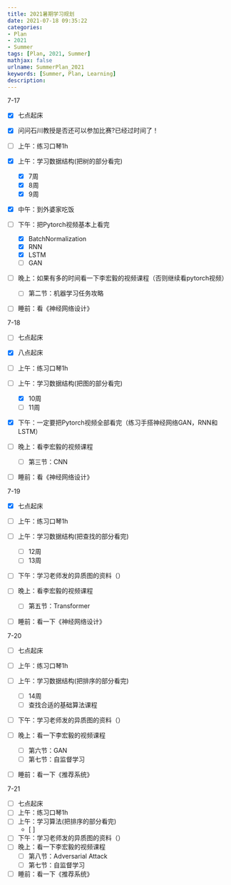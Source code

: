 ```yaml
---
title: 2021暑期学习规划
date: 2021-07-18 09:35:22
categories:
- Plan
- 2021
- Summer
tags: [Plan, 2021, Summer]
mathjax: false
urlname: SummerPlan_2021
keywords: [Summer, Plan, Learning]
description:
---
```






7-17

- [x] 七点起床
- [x] 问问石川教授是否还可以参加比赛?已经过时间了！
- [ ] 上午：练习口琴1h
- [x] 上午：学习数据结构(把树的部分看完)
  - [x] 7周
  - [x] 8周
  - [x] 9周
- [x] 中午：到外婆家吃饭
- [ ] 下午：把Pytorch视频基本上看完
  - [x] BatchNormalization
  - [x] RNN
  - [x] LSTM
  - [ ] GAN
- [ ] 晚上：如果有多的时间看一下李宏毅的视频课程（否则继续看pytorch视频）
  - [ ] 第二节：机器学习任务攻略
- [ ] 睡前：看《神经网络设计》



7-18

- [ ] 七点起床
- [x] 八点起床
- [ ] 上午：练习口琴1h
- [ ] 上午：学习数据结构(把图的部分看完)
  - [x] 10周
  - [ ] 11周
- [x] 下午：一定要把Pytorch视频全部看完（练习手搭神经网络GAN，RNN和LSTM）
- [ ] 晚上：看李宏毅的视频课程
  - [ ] 第三节：CNN
- [ ] 睡前：看《神经网络设计》



7-19

- [x] 七点起床
- [ ] 上午：练习口琴1h
- [ ] 上午：学习数据结构(把查找的部分看完)
  - [ ] 12周
  - [ ] 13周
- [ ] 下午：学习老师发的异质图的资料（）
- [ ] 晚上：看李宏毅的视频课程
  - [ ] 第五节：Transformer
- [ ] 睡前：看一下《神经网络设计》



7-20

- [ ] 七点起床
- [ ] 上午：练习口琴1h
- [ ] 上午：学习数据结构(把排序的部分看完)
  - [ ] 14周
  - [ ] 查找合适的基础算法课程
- [ ] 下午：学习老师发的异质图的资料（）
- [ ] 晚上：看一下李宏毅的视频课程
  - [ ] 第六节：GAN
  - [ ] 第七节：自监督学习
- [ ] 睡前：看一下《推荐系统》



7-21

- [ ] 七点起床
- [ ] 上午：练习口琴1h
- [ ] 上午：学习算法(把排序的部分看完)
  - [ ] 
- [ ] 下午：学习老师发的异质图的资料（）
- [ ] 晚上：看一下李宏毅的视频课程
  - [ ] 第八节：Adversarial Attack
  - [ ] 第七节：自监督学习
- [ ] 睡前：看一下《推荐系统》